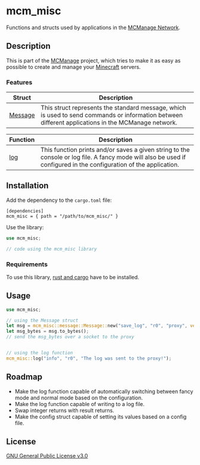 # mcm_misc
Functions and structs used by applications in the [MCManage Network](https://github.com/Gooxey/MCManage.git).

## Description
This is part of the [MCManage](https://github.com/Gooxey/MCManage.git) project, which tries to make it as easy as possible to create and manage your [Minecraft](https://www.minecraft.net) servers.

### Features
| Struct | Description |
|--------|-------------|
| [Message](./src/message.rs) | This struct represents the standard message, which is used to send commands or information between different applications in the MCManage network. |

| Function | Description |
|----------|-------------|
| [log](./src/log.rs) | This function prints and/or saves a given string to the console or log file. A fancy mode will also be used if configured in the configuration of the application. |


## Installation
Add the dependency to the `cargo.toml` file:
```
[dependencies]
mcm_misc = { path = "/path/to/mcm_misc/" }
```

Use the library:
```rust
use mcm_misc;

// code using the mcm_misc library
```

### Requirements
To use this library, [rust and cargo](https://www.rust-lang.org/tools/install) have to be installed.

## Usage
```rust
use mcm_misc;

// using the Message struct
let msg = mcm_misc::message::Message::new("save_log", "r0", "proxy", vec!["Hello world!"]);
let msg_bytes = msg.to_bytes();
// send the msg_bytes over a socket to the proxy


// using the log function
mcm_misc::log("info", "r0", "The log was sent to the proxy!");
```


## Roadmap
- Make the log function capable of automatically switching between fancy mode and normal mode based on the configuration.
- Make the log function capable of writing to a log file.
- Swap integer returns with result returns.
- Make the config struct capable of setting its values based on a config file.


## License
[GNU General Public License v3.0](https://choosealicense.com/licenses/gpl-3.0/)
